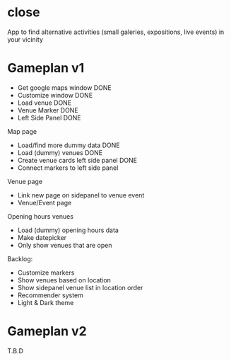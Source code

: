 # close
App to find alternative activities (small galeries, expositions, live events) in your vicinity

# Gameplan v1
- Get google maps window DONE
- Customize window DONE
- Load venue DONE
- Venue Marker DONE
- Left Side Panel DONE

Map page
- Load/find more dummy data DONE
- Load (dummy) venues DONE
- Create venue cards left side panel DONE
- Connect markers to left side panel

Venue page
- Link new page on sidepanel to venue event
- Venue/Event page

Opening hours venues
- Load (dummy) opening hours data
- Make datepicker 
- Only show venues that are open

Backlog:
- Customize markers
- Show venues based on location
- Show sidepanel venue list in location order
- Recommender system
- Light & Dark theme

# Gameplan v2
T.B.D
